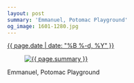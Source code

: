 ```yaml
---
layout: post
summary: 'Emmanuel, Potomac Playground'
og_image: 1601-1280.jpg
---
```


<p>
 <time>
  <a href="/1601">
   {{ page.date | date: "%B %-d, %Y" }}
  </a>
 </time>
 <a href="/1601">
  <figure data-taken="2/27/2022">
   <img alt="{{ page.summary }}" sizes="(min-width: 700px) 50vw, calc(100vw - 2rem)" src="{{ site.assets_url }}/1601-640.jpg" srcset="{{ site.assets_url }}/1601-320.jpg 320w, {{ site.assets_url }}/1601-640.jpg 640w, {{ site.assets_url }}/1601-960.jpg 960w, {{ site.assets_url }}/1601-1280.jpg 1280w"/>
  </figure>
 </a>
 <span>
  Emmanuel, Potomac Playground
 </span>
</p>
